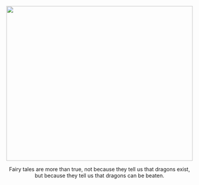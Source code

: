 <p align="center">
<img width="500" height="415" src="https://tvax2.sinaimg.cn/large/0082HWYqgy1h60l6my9r3j31dk15cwql.jpg" />
</p>
<p align="center">
Fairy tales are more than true, not because they tell us that dragons exist, but because they tell us that dragons can be beaten.
</p>
